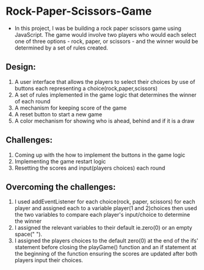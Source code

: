 # Rock-Paper-Scissors-Game

- In this project, I was be building a rock paper scissors game using JavaScript. The game would involve two players who would each select one of three options - rock, paper, or scissors - and the winner would be determined by a set of rules created.

## Design:

1. A user interface that allows the players to select their choices by use of buttons each representing a choice(rock,paper,scissors)
2. A set of rules implemented in the game logic that determines the winner of each round
3. A mechanism for keeping score of the game
4. A reset button to start a new game
5. A color mechanism for showing who is ahead, behind and if it is a draw

## Challenges:

1. Coming up with the how to implement the buttons in the game logic
2. Implementing the game restart logic 
3. Resetting the scores and input(players choices) each round

## Overcoming the challenges:

1. I used addEventListener for each choice(rock, paper, scissors) for each player and assigned each to a variable player(1 and 2)choices then used the two variables to compare each player's input/choice to determine the winner
2. I assigned the relevant variables to their default ie.zero(0) or an empty space(" "). 
3. I assigned the players choices to the default zero(0) at the end of the ifs' statement before closing the playGame() function and an if statement at the beginning of the function ensuring the scores are updated after both players input their choices.

